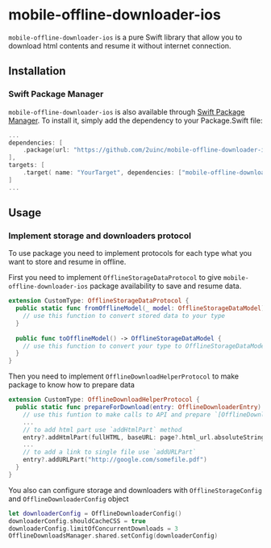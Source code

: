 # mobile-offline-downloader-ios

`mobile-offline-downloader-ios` is a pure Swift library that allow you to download html contents and resume it without internet connection.

## Installation

### Swift Package Manager
`mobile-offline-downloader-ios` is also available through [Swift Package Manager](https://github.com/apple/swift-package-manager). 
To install it, simply add the dependency to your Package.Swift file:

```swift
...
dependencies: [
    .package(url: "https://github.com/2uinc/mobile-offline-downloader-ios.git", from: "0.0.0"),
],
targets: [
    .target( name: "YourTarget", dependencies: ["mobile-offline-downloader-ios"]),
]
...
```

## Usage

### Implement storage and downloaders protocol

To use package you need to implement protocols for each type what you want to store and resume in offline. 

First you need to implement `OfflineStorageDataProtocol` to give `mobile-offline-downloader-ios` package availability to save and resume data.

```swift
extension CustomType: OfflineStorageDataProtocol {
  public static func fromOfflineModel(_ model: OfflineStorageDataModel) -> CustomType? {
    // use this function to convert stored data to your type
  }
  
  public func toOfflineModel() -> OfflineStorageDataModel {
    // use this function to convert your type to OfflineStorageDataModel
  }
}
```

Then you need to implement `OfflineDownloadHelperProtocol` to make package to know how to prepare data

```swift
extension CustomType: OfflineDownloadHelperProtocol {
  public static func prepareForDownload(entry: OfflineDownloaderEntry) async throws {
    // use this funtion to make calls to API and prepare `[OfflineDownloaderEntryPart]`
    ...
    // to add html part use `addHtmlPart` method
    entry?.addHtmlPart(fullHTML, baseURL: page?.html_url.absoluteString)
    ...
    // to add a link to single file use `addURLPart`
    entry?.addURLPart("http://google.com/somefile.pdf")
  }
}
```

You also can configure storage and downloaders with `OfflineStorageConfig` and `OfflineDownloaderConfig` object

```swift
let downloaderConfig = OfflineDownloaderConfig()
downloaderConfig.shouldCacheCSS = true
downloaderConfig.limitOfConcurrentDownloads = 3
OfflineDownloadsManager.shared.setConfig(downloaderConfig)
```
